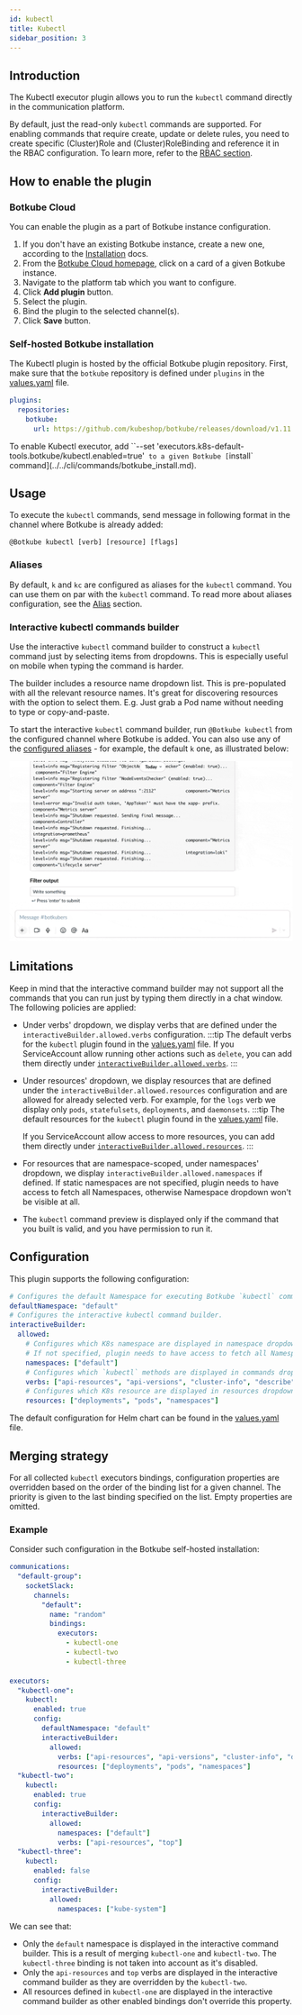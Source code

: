 ```yaml
---
id: kubectl
title: Kubectl
sidebar_position: 3
---
```


## Introduction

The Kubectl executor plugin allows you to run the `kubectl` command directly in the communication platform.

By default, just the read-only `kubectl` commands are supported. For enabling commands that require create, update or delete rules, you need to create specific (Cluster)Role and (Cluster)RoleBinding and reference it in the RBAC configuration. To learn more, refer to the [RBAC section](../rbac.md).

## How to enable the plugin

### Botkube Cloud

You can enable the plugin as a part of Botkube instance configuration.

1. If you don't have an existing Botkube instance, create a new one, according to the [Installation](../../installation/index.mdx) docs.
2. From the [Botkube Cloud homepage](https://app.botkube.io), click on a card of a given Botkube instance.
3. Navigate to the platform tab which you want to configure.
4. Click **Add plugin** button.
5. Select the plugin.
6. Bind the plugin to the selected channel(s).
7. Click **Save** button.

### Self-hosted Botkube installation

The Kubectl plugin is hosted by the official Botkube plugin repository. First, make sure that the `botkube` repository is defined under `plugins` in the [values.yaml](https://github.com/kubeshop/botkube/blob/main/helm/botkube/values.yaml) file.

```yaml
plugins:
  repositories:
    botkube:
      url: https://github.com/kubeshop/botkube/releases/download/v1.11.0/plugins-index.yaml
```

To enable Kubectl executor, add ``--set 'executors.k8s-default-tools.botkube/kubectl.enabled=true'` to a given Botkube [`install` command](../../cli/commands/botkube_install.md).


## Usage

To execute the `kubectl` commands, send message in following format in the channel where Botkube is already added:

```
@Botkube kubectl [verb] [resource] [flags]
```

### Aliases

By default, `k` and `kc` are configured as aliases for the `kubectl` command. You can use them on par with the `kubectl` command. To read more about aliases configuration, see the [Alias](../../configuration/alias.md) section.

### Interactive kubectl commands builder

Use the interactive `kubectl` command builder to construct a `kubectl` command just by selecting items from dropdowns. This is especially useful on mobile when typing the command is harder.

The builder includes a resource name dropdown list. This is pre-populated with all the relevant resource names. It's great for discovering resources with the option to select them. E.g. Just grab a Pod name without needing to type or copy-and-paste.

To start the interactive `kubectl` command builder, run `@Botkube kubectl` from the configured channel where Botkube is added.
You can also use any of the [configured aliases](../../configuration/alias.md) - for example, the default `k` one, as illustrated below:

![kubectl command builder](./assets/kc-cmd-builder.gif)

## Limitations

Keep in mind that the interactive command builder may not support all the commands that you can run just by typing them directly in a chat window. The following policies are applied:

- Under verbs' dropdown, we display verbs that are defined under the `interactiveBuilder.allowed.verbs` configuration.
  :::tip
  The default verbs for the `kubectl` plugin found in the [values.yaml](https://github.com/kubeshop/botkube/blob/main/helm/botkube/values.yaml) file.
  If you ServiceAccount allow running other actions such as `delete`, you can add them directly under [`interactiveBuilder.allowed.verbs`](../../configuration/executor/kubectl.md#syntax).
  :::

- Under resources' dropdown, we display resources that are defined under the `interactiveBuilder.allowed.resources` configuration and are allowed for already selected verb. For example, for the `logs` verb we display only `pods`, `statefulsets`, `deployments`, and `daemonsets`.
  :::tip
  The default resources for the `kubectl` plugin found in the [values.yaml](https://github.com/kubeshop/botkube/blob/main/helm/botkube/values.yaml) file.

  If you ServiceAccount allow access to more resources, you can add them directly under [`interactiveBuilder.allowed.resources`](../../configuration/executor/kubectl.md#syntax).
  :::

- For resources that are namespace-scoped, under namespaces' dropdown, we display `interactiveBuilder.allowed.namespaces` if defined. If static namespaces are not specified, plugin needs to have access to fetch all Namespaces, otherwise Namespace dropdown won't be visible at all.

- The `kubectl` command preview is displayed only if the command that you built is valid, and you have permission to run it.


## Configuration

This plugin supports the following configuration:

```yaml
# Configures the default Namespace for executing Botkube `kubectl` commands. If not set, uses the 'default'.
defaultNamespace: "default"
# Configures the interactive kubectl command builder.
interactiveBuilder:
  allowed:
    # Configures which K8s namespace are displayed in namespace dropdown.
    # If not specified, plugin needs to have access to fetch all Namespaces, otherwise Namespace dropdown won't be visible at all.
    namespaces: ["default"]
    # Configures which `kubectl` methods are displayed in commands dropdown.
    verbs: ["api-resources", "api-versions", "cluster-info", "describe", "explain", "get", "logs", "top"]
    # Configures which K8s resource are displayed in resources dropdown.
    resources: ["deployments", "pods", "namespaces"]
```

The default configuration for Helm chart can be found in the [values.yaml](https://github.com/kubeshop/botkube/blob/main/helm/botkube/values.yaml) file.

## Merging strategy

For all collected `kubectl` executors bindings, configuration properties are overridden based on the order of the binding list for a given channel. The priority is given to the last binding specified on the list. Empty properties are omitted.

### Example

Consider such configuration in the Botkube self-hosted installation:

```yaml
communications:
  "default-group":
    socketSlack:
      channels:
        "default":
          name: "random"
          bindings:
            executors:
              - kubectl-one
              - kubectl-two
              - kubectl-three

executors:
  "kubectl-one":
    kubectl:
      enabled: true
      config:
        defaultNamespace: "default"
        interactiveBuilder:
          allowed:
            verbs: ["api-resources", "api-versions", "cluster-info", "describe", "explain", "get", "logs", "top"]
            resources: ["deployments", "pods", "namespaces"]
  "kubectl-two":
    kubectl:
      enabled: true
      config:
        interactiveBuilder:
          allowed:
            namespaces: ["default"]
            verbs: ["api-resources", "top"]
  "kubectl-three":
    kubectl:
      enabled: false
      config:
        interactiveBuilder:
          allowed:
            namespaces: ["kube-system"]
```

We can see that:

- Only the `default` namespace is displayed in the interactive command builder. This is a result of merging `kubectl-one` and `kubectl-two`. The `kubectl-three` binding is not taken into account as it's disabled.
- Only the `api-resources` and `top` verbs are displayed in the interactive command builder as they are overridden by the `kubectl-two`.
- All resources defined in `kubectl-one` are displayed in the interactive command builder as other enabled bindings don't override this property.
